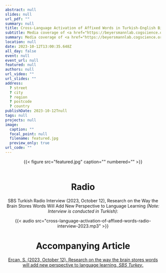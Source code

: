 ```yaml
---
abstract: null
slides: null
url_pdf: ""
summary: null
title: Cross-Language Activation of Affixed Words in Turkish-English Bilingual Speakers
subtitle: Media coverage of <a href="https://beyersmannlab.cogscience.org/author/dr.-hasibe-kahraman/" target="_blank">Dr Hasibe Kahraman's</a> PhD project (12 October 2023).
summary: Media coverage of <a href="https://beyersmannlab.cogscience.org/author/dr.-hasibe-kahraman/" target="_blank">Dr Hasibe Kahraman's</a> PhD project (12 October 2023).
location: null
date: 2023-10-12T13:00:35.648Z
all_day: false
event: null
event_url: null
featured: null
authors: null
url_video: ""
url_slides: ""
address:
  ? street
  ? city
  ? region
  ? postcode
  ? country
publishDate: 2023-10-12Tnull
tags: null
projects: null
image:
  caption: ""
  focal_point: null
  filename: featured.jpg
  preview_only: true
url_code: ""
---
```


<center>{{< figure src="featured.jpg" caption="" numbered="" >}}</center>
<br/>
<center><p><h1>Radio</h1></p>
<center><p>SBS Turkish Radio Interview (2023, October 12), Research on the Way the Brain Stores Words Will Add New Perspective to Language Learning <em>(Note: Interview is conducted in Turkish)</em>:</p>
<center>{{< audio src="cross-language-activation-of-affixed-words-radio-interview-2023.mp3" >}}</center>
<center><p><h1>Accompanying Article</h1></p>
<center><a href="https://www.sbs.com.au/language/turkish/tr/podcast-episode/beynin-bilgi-depolama-bicimiyle-ilgili-arast%C4%B1rma-dil-ogrenmeye-yeni-bak%C4%B1s-ac%C4%B1s%C4%B1-katacak/dxskdioux" target="_blank">Ercan, S. (2023, October 12). Research on the way the brain stores words will add new perspective to language learning. <em>SBS Turkey</em>. </a></center>
